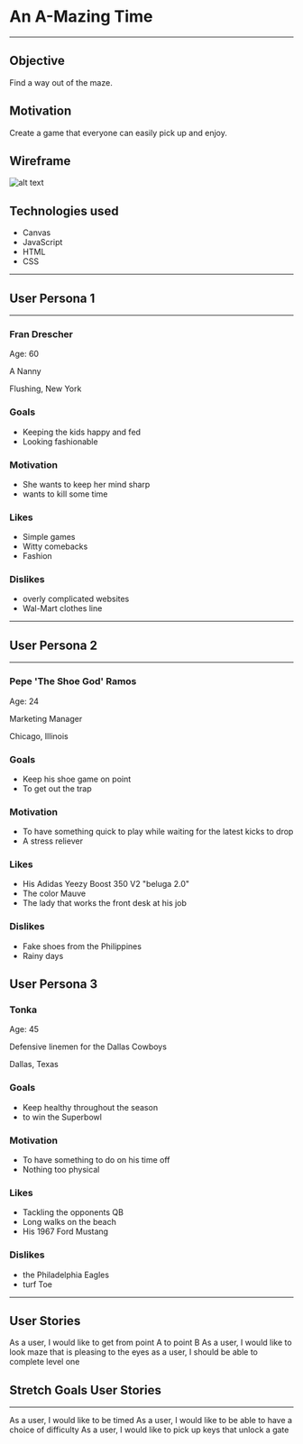 # An A-Mazing Time

---

## Objective

Find a way out of the maze.

## Motivation
Create a game that everyone can easily pick up and enjoy.

## Wireframe

![alt text](https://i.imgur.com/mbkw4Y3b.jpg)


## Technologies used

* Canvas
* JavaScript
* HTML
* CSS

---


## User Persona 1
---

### Fran Drescher

Age: 60

A Nanny

Flushing, New York

### Goals
* Keeping the kids happy and fed
* Looking fashionable

### Motivation
* She wants to keep her mind sharp
* wants to kill some time

### Likes
* Simple games
* Witty comebacks
* Fashion

### Dislikes
* overly complicated websites
* Wal-Mart clothes line
---

## User Persona 2
---

### Pepe 'The Shoe God' Ramos

Age: 24

Marketing Manager

Chicago, Illinois

### Goals
* Keep his shoe game on point
* To get out the trap

### Motivation
* To have something quick to play while waiting for the latest kicks to drop
* A stress reliever

### Likes
* His Adidas Yeezy Boost 350 V2 "beluga 2.0"
* The color Mauve
* The lady that works the front desk at his job

### Dislikes
* Fake shoes from the Philippines
* Rainy days


## User Persona 3

### Tonka

Age: 45

Defensive linemen for the Dallas Cowboys

Dallas, Texas

### Goals
* Keep healthy throughout the season
* to win the Superbowl

### Motivation
* To have something to do on his time off
* Nothing too physical

### Likes
* Tackling the opponents QB
* Long walks on the beach
* His 1967 Ford Mustang

### Dislikes
* the Philadelphia Eagles
* turf Toe

---

## User Stories

As a user, I would like to get from point A to point B
As a user, I would like to look maze that is pleasing to the eyes
as a user, I should be able to complete level one

## Stretch Goals User Stories
---
As a user, I would like to be timed
As a user, I would like to be able to have a choice of difficulty
As a user, I would like to pick up keys that unlock a gate
